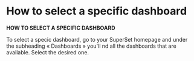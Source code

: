 # How to select a specific dashboard

**HOW TO SELECT A SPECIFIC DASHBOARD**

To select a specic dashboard, go to your SuperSet homepage and under the subheading « Dashboards » you'll nd all the dashboards that are available. Select the desired one.

